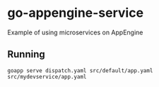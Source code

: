 # go-appengine-service
Example of using microservices on AppEngine

## Running

    goapp serve dispatch.yaml src/default/app.yaml src/mydevservice/app.yaml
